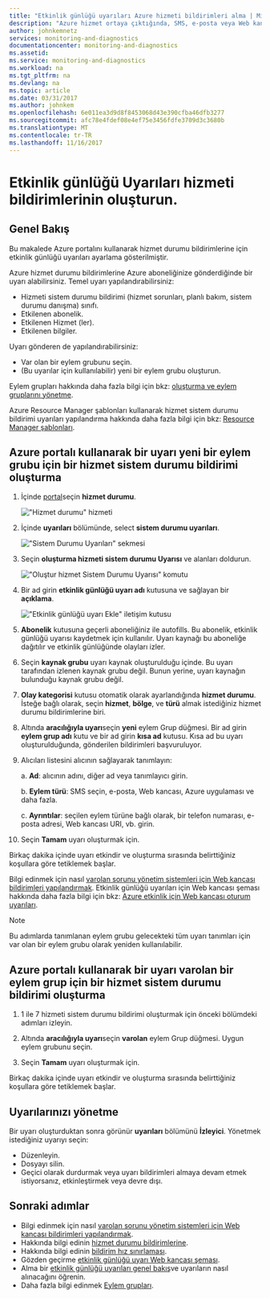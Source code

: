 ```yaml
---
title: "Etkinlik günlüğü uyarıları Azure hizmeti bildirimleri alma | Microsoft Docs"
description: "Azure hizmet ortaya çıktığında, SMS, e-posta veya Web kancası aracılığıyla bilgi edinin."
author: johnkemnetz
services: monitoring-and-diagnostics
documentationcenter: monitoring-and-diagnostics
ms.assetid: 
ms.service: monitoring-and-diagnostics
ms.workload: na
ms.tgt_pltfrm: na
ms.devlang: na
ms.topic: article
ms.date: 03/31/2017
ms.author: johnkem
ms.openlocfilehash: 6e011ea3d9d8f8453068d43e390cfba46dfb3277
ms.sourcegitcommit: afc78e4fdef08e4ef75e3456fdfe3709d3c3680b
ms.translationtype: MT
ms.contentlocale: tr-TR
ms.lasthandoff: 11/16/2017
---
```

# <a name="create-activity-log-alerts-on-service-notifications"></a>Etkinlik günlüğü Uyarıları hizmeti bildirimlerinin oluşturun.
## <a name="overview"></a>Genel Bakış
Bu makalede Azure portalını kullanarak hizmet durumu bildirimlerine için etkinlik günlüğü uyarıları ayarlama gösterilmiştir.  

Azure hizmet durumu bildirimlerine Azure aboneliğinize gönderdiğinde bir uyarı alabilirsiniz. Temel uyarı yapılandırabilirsiniz:

- Hizmeti sistem durumu bildirimi (hizmet sorunları, planlı bakım, sistem durumu danışma) sınıfı.
- Etkilenen abonelik.
- Etkilenen Hizmet (ler).
- Etkilenen bilgiler.

Uyarı gönderen de yapılandırabilirsiniz:

- Var olan bir eylem grubunu seçin.
- (Bu uyarılar için kullanılabilir) yeni bir eylem grubu oluşturun.

Eylem grupları hakkında daha fazla bilgi için bkz: [oluşturma ve eylem gruplarını yönetme](monitoring-action-groups.md).

Azure Resource Manager şablonları kullanarak hizmet sistem durumu bildirimi uyarıları yapılandırma hakkında daha fazla bilgi için bkz: [Resource Manager şablonları](monitoring-create-activity-log-alerts-with-resource-manager-template.md).

## <a name="create-an-alert-on-a-service-health-notification-for-a-new-action-group-by-using-the-azure-portal"></a>Azure portalı kullanarak bir uyarı yeni bir eylem grubu için bir hizmet sistem durumu bildirimi oluşturma
1. İçinde [portal](https://portal.azure.com)seçin **hizmet durumu**.

    !["Hizmet durumu" hizmeti](./media/monitoring-activity-log-alerts-on-service-notifications/home-servicehealth.png)

2. İçinde **uyarıları** bölümünde, select **sistem durumu uyarıları**.

    !["Sistem Durumu Uyarıları" sekmesi](./media/monitoring-activity-log-alerts-on-service-notifications/alerts-blades-sh.png)

3. Seçin **oluşturma hizmeti sistem durumu Uyarısı** ve alanları doldurun.

    !["Oluştur hizmet Sistem Durumu Uyarısı" komutu](./media/monitoring-activity-log-alerts-on-service-notifications/service-health-alert.png)

4. Bir ad girin **etkinlik günlüğü uyarı adı** kutusuna ve sağlayan bir **açıklama**.

    !["Etkinlik günlüğü uyarı Ekle" iletişim kutusu](./media/monitoring-activity-log-alerts-on-service-notifications/activity-log-alert-service-notification-new-action-group-sh.png)

5. **Abonelik** kutusuna geçerli aboneliğiniz ile autofills. Bu abonelik, etkinlik günlüğü uyarısı kaydetmek için kullanılır. Uyarı kaynağı bu aboneliğe dağıtılır ve etkinlik günlüğünde olayları izler.

6. Seçin **kaynak grubu** uyarı kaynak oluşturulduğu içinde. Bu uyarı tarafından izlenen kaynak grubu değil. Bunun yerine, uyarı kaynağın bulunduğu kaynak grubu değil.

7. **Olay kategorisi** kutusu otomatik olarak ayarlandığında **hizmet durumu**. İsteğe bağlı olarak, seçin **hizmet**, **bölge**, ve **türü** almak istediğiniz hizmet durumu bildirimlerine biri.

8. Altında **aracılığıyla uyarı**seçin **yeni** eylem Grup düğmesi. Bir ad girin **eylem grup adı** kutu ve bir ad girin **kısa ad** kutusu. Kısa ad bu uyarı oluşturulduğunda, gönderilen bildirimleri başvuruluyor.

9. Alıcıları listesini alıcının sağlayarak tanımlayın:

    a. **Ad**: alıcının adını, diğer ad veya tanımlayıcı girin.

    b. **Eylem türü**: SMS seçin, e-posta, Web kancası, Azure uygulaması ve daha fazla.

    c. **Ayrıntılar**: seçilen eylem türüne bağlı olarak, bir telefon numarası, e-posta adresi, Web kancası URI, vb. girin.

10. Seçin **Tamam** uyarı oluşturmak için.

Birkaç dakika içinde uyarı etkindir ve oluşturma sırasında belirttiğiniz koşullara göre tetiklemek başlar.

Bilgi edinmek için nasıl [varolan sorunu yönetim sistemleri için Web kancası bildirimleri yapılandırmak](../service-health/service-health-alert-webhook-guide.md). Etkinlik günlüğü uyarıları için Web kancası şeması hakkında daha fazla bilgi için bkz: [Azure etkinlik için Web kancası oturum uyarıları](monitoring-activity-log-alerts-webhook.md).

>[!NOTE]
>Bu adımlarda tanımlanan eylem grubu gelecekteki tüm uyarı tanımları için var olan bir eylem grubu olarak yeniden kullanılabilir.
>
>

## <a name="create-an-alert-on-a-service-health-notification-for-an-existing-action-group-by-using-the-azure-portal"></a>Azure portalı kullanarak bir uyarı varolan bir eylem grup için bir hizmet sistem durumu bildirimi oluşturma

1. 1 ile 7 hizmeti sistem durumu bildirimi oluşturmak için önceki bölümdeki adımları izleyin. 

2. Altında **aracılığıyla uyarı**seçin **varolan** eylem Grup düğmesi. Uygun eylem grubunu seçin.

3. Seçin **Tamam** uyarı oluşturmak için.

Birkaç dakika içinde uyarı etkindir ve oluşturma sırasında belirttiğiniz koşullara göre tetiklemek başlar.

## <a name="manage-your-alerts"></a>Uyarılarınızı yönetme

Bir uyarı oluşturduktan sonra görünür **uyarıları** bölümünü **İzleyici**. Yönetmek istediğiniz uyarıyı seçin:

* Düzenleyin.
* Dosyayı silin.
* Geçici olarak durdurmak veya uyarı bildirimleri almaya devam etmek istiyorsanız, etkinleştirmek veya devre dışı.

## <a name="next-steps"></a>Sonraki adımlar
- Bilgi edinmek için nasıl [varolan sorunu yönetim sistemleri için Web kancası bildirimleri yapılandırmak](../service-health/service-health-alert-webhook-guide.md).
- Hakkında bilgi edinin [hizmet durumu bildirimlerine](monitoring-service-notifications.md).
- Hakkında bilgi edinin [bildirim hız sınırlaması](monitoring-alerts-rate-limiting.md).
- Gözden geçirme [etkinlik günlüğü uyarı Web kancası şeması](monitoring-activity-log-alerts-webhook.md).
- Alma bir [etkinlik günlüğü uyarıları genel bakış](monitoring-overview-alerts.md)ve uyarıların nasıl alınacağını öğrenin. 
- Daha fazla bilgi edinmek [Eylem grupları](monitoring-action-groups.md).
